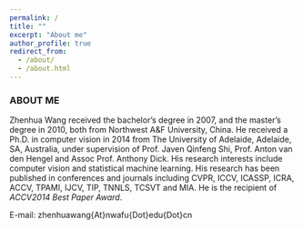 ```yaml
---
permalink: /
title: ""
excerpt: "About me"
author_profile: true
redirect_from: 
  - /about/
  - /about.html
---
```


### ABOUT ME
Zhenhua Wang received the bachelor’s degree in 2007, and the master’s degree in 2010, both from Northwest A&F University, China. He received a Ph.D. in computer vision in 2014 from The University of Adelaide, Adelaide, SA, Australia, under supervision of Prof. Javen Qinfeng Shi, Prof. Anton van den Hengel and Assoc Prof. Anthony Dick. His research interests include computer vision and statistical machine learning. His research has been published in conferences and journals including CVPR, ICCV, ICASSP, ICRA, ACCV, TPAMI, IJCV, TIP, TNNLS, TCSVT and MIA. He is the recipient of *<font>ACCV2014 Best Paper Award</font>*.

E-mail: zhenhuawang{At}nwafu{Dot}edu{Dot}cn
